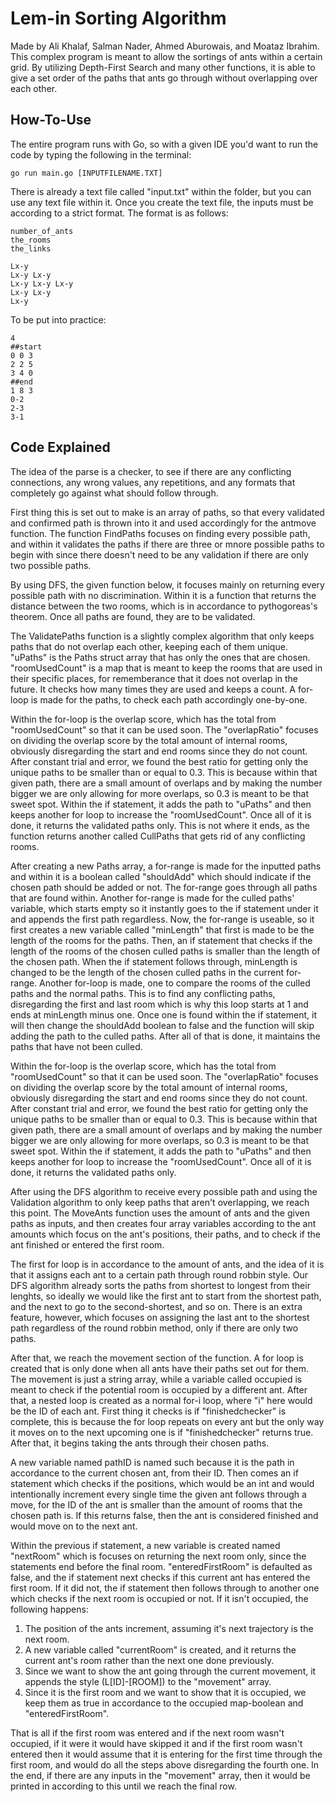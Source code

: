 # Lem-in Sorting Algorithm

Made by Ali Khalaf, Salman Nader, Ahmed Aburowais, and Moataz Ibrahim. This complex program is meant to allow the sortings of ants within a certain grid. By utilizing Depth-First Search and many other functions, it is able to give a set order of the paths that ants go through without overlapping over each other.

## How-To-Use

The entire program runs with Go, so with a given IDE you'd want to run the code by typing the following in the terminal:
```
go run main.go [INPUTFILENAME.TXT]
```

There is already a text file called "input.txt" within the folder, but you can use any text file within it. Once you create the text file, the inputs must be according to a strict format. The format is as follows:
```
number_of_ants
the_rooms
the_links

Lx-y
Lx-y Lx-y
Lx-y Lx-y Lx-y
Lx-y Lx-y
Lx-y
```

To be put into practice:
```
4
##start
0 0 3
2 2 5
3 4 0
##end
1 8 3
0-2
2-3
3-1
```

## Code Explained

The idea of the parse is a checker, to see if there are any conflicting connections, any wrong values, any repetitions, and any formats that completely go against what should follow through.

First thing this is set out to make is an array of paths, so that every validated and confirmed path is thrown into it and used accordingly for the antmove function. The function FindPaths focuses on finding every possible path, and within it validates the paths if there are three or mnore possible paths to begin with since there doesn't need to be any validation if there are only two possible paths.

By using DFS, the given function below, it focuses mainly on returning every possible path with no discrimination. Within it is a function that returns the distance between the two rooms, which is in accordance to pythogoreas's theorem. Once all paths are found, they are to be validated.

The ValidatePaths function is a slightly complex algorithm that only keeps paths that do not overlap each other, keeping each of them unique. "uPaths" is the Paths struct array that has only the ones that are chosen. "roomUsedCount" is a map that is meant to keep the rooms that are used in their specific places, for rememberance that it does not overlap in the future. It checks how many times they are used and keeps a count. A for-loop is made for the paths, to check each path accordingly one-by-one. 

Within the for-loop is the overlap score, which has the total from "roomUsedCount" so that it can be used soon. The "overlapRatio" focuses on dividing the overlap score by the total amount of internal rooms, obviously disregarding the start and end rooms since they do not count. After constant trial and error, we found the best ratio for getting only the unique paths to be smaller than or equal to 0.3. This is because within that given path, there are a small amount of overlaps and by making the number bigger we are only allowing for more overlaps, so 0.3 is meant to be that sweet spot. Within the if statement, it adds the path to "uPaths" and then keeps another for loop to increase the "roomUsedCount". Once all of it is done, it returns the validated paths only. This is not where it ends, as the function returns another called CullPaths that gets rid of any conflicting rooms.

After creating a new Paths array, a for-range is made for the inputted paths and within it is a boolean called "shouldAdd" which should indicate if the chosen path should be added or not. The for-range goes through all paths that are found within. Another for-range is made for the culled paths' variable, which starts empty so it instantly goes to the if statement under it and appends the first path regardless. Now, the for-range is useable, so it first creates a new variable called "minLength" that first is made to be the length of the rooms for the paths. Then, an if statement that checks if the length of the rooms of the chosen culled paths is smaller than the length of the chosen path. When the if statement follows through, minLength is changed to be the length of the chosen culled paths in the current for-range. Another for-loop is made, one to compare the rooms of the culled paths and the normal paths. This is to find any conflicting paths, disregarding the first and last room which is why this loop starts at 1 and ends at minLength minus one. Once one is found within the if statement, it will then change the shouldAdd boolean to false and the function will skip adding the path to the culled paths. After all of that is done, it maintains the paths that have not been culled. 

Within the for-loop is the overlap score, which has the total from "roomUsedCount" so that it can be used soon. The "overlapRatio" focuses on dividing the overlap score by the total amount of internal rooms, obviously disregarding the start and end rooms since they do not count. After constant trial and error, we found the best ratio for getting only the unique paths to be smaller than or equal to 0.3. This is because within that given path, there are a small amount of overlaps and by making the number bigger we are only allowing for more overlaps, so 0.3 is meant to be that sweet spot. Within the if statement, it adds the path to "uPaths" and then keeps another for loop to increase the "roomUsedCount". Once all of it is done, it returns the validated paths only.

After using the DFS algorithm to receive every possible path and using the Validation algorithm to only keep paths that aren't overlapping, we reach this point. The MoveAnts function uses the amount of ants and the given paths as inputs, and then creates four array variables according to the ant amounts which focus on the ant's positions, their paths, and to check if the ant finished or entered the first room.

The first for loop is in accordance to the amount of ants, and the idea of it is that it assigns each ant to a certain path through round robbin style. Our DFS algorithm already sorts the paths from shortest to longest from their lenghts, so ideally we would like the first ant to start from the shortest path, and the next to go to the second-shortest, and so on. There is an extra feature, however, which focuses on assigning the last ant to the shortest path regardless of the round robbin method, only if there are only two paths.

After that, we reach the movement section of the function. A for loop is created that is only done when all ants have their paths set out for them. The movement is just a string array, while a variable called occupied is meant to check if the potential room is occupied by a different ant. After that, a nested loop is created as a normal for-i loop, where "i" here would be the ID of each ant. First thing it checks is if "finishedchecker" is complete, this is because the for loop repeats on every ant but the only way it moves on to the next upcoming one is if "finishedchecker" returns true. After that, it begins taking the ants through their chosen paths.

A new variable named pathID is named such because it is the path in accordance to the current chosen ant, from their ID. Then comes an if statement which checks if the positions, which would be an int and would intentionally increment every single time the given ant follows through a move, for the ID of the ant is smaller than the amount of rooms that the chosen path is. If this returns false, then the ant is considered finished and would move on to the next ant.

Within the previous if statement, a new variable is created named "nextRoom" which is focuses on returning the next room only, since the statements end before the final room. "enteredFirstRoom" is defaulted as false, and the if statement next checks if this current ant has entered the first room. If it did not, the if statement then follows through to another one which checks if the next room is occupied or not. If it isn't occupied, the following happens:
1) The position of the ants increment, assuming it's next trajectory is the next room.
2) A new variable called "currentRoom" is created, and it returns the current ant's room rather than the next one done previously.
3) Since we want to show the ant going through the current movement, it appends the style (L[ID]-[ROOM]) to the "movement" array.
4) Since it is the first room and we want to show that it is occupied, we keep them as true in accordance to the occupied map-boolean and "enteredFirstRoom".

That is all if the first room was entered and if the next room wasn't occupied, if it were it would have skipped it and if the first room wasn't entered then it would assume that it is entering for the first time through the first room, and would do all the steps above disregarding the fourth one. In the end, if there are any inputs in the "movement" array, then it would be printed in according to this until we reach the final row.
